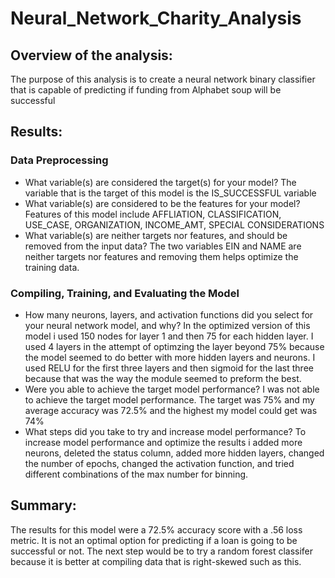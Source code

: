 # Neural_Network_Charity_Analysis

## Overview of the analysis: 
The purpose of this analysis is to create a neural network binary classifier that is capable of predicting if funding from Alphabet soup will be successful

## Results: 
### Data Preprocessing
- What variable(s) are considered the target(s) for your model? 
The variable that is the target of this model is the IS_SUCCESSFUL variable
- What variable(s) are considered to be the features for your model?
Features of this model include AFFLIATION, CLASSIFICATION, USE_CASE, ORGANIZATION, INCOME_AMT, SPECIAL CONSIDERATIONS
- What variable(s) are neither targets nor features, and should be removed from the input data?
The two variables EIN and NAME are neither targets nor features and removing them helps optimize the training data.
 
### Compiling, Training, and Evaluating the Model
- How many neurons, layers, and activation functions did you select for your neural network model, and why?
In the optimized version of this model i used 150 nodes for layer 1 and then 75 for each hidden layer. I used 4 layers in the attempt of optimzing the layer beyond 75% because the model seemed to do better with more hidden layers and neurons. I used RELU for the first three layers and then sigmoid for the last three because that was the way the module seemed to preform the best. 
- Were you able to achieve the target model performance?
I was not able to achieve the target model performance. The target was 75% and my average accuracy was 72.5% and the highest my model could get was 74% 
- What steps did you take to try and increase model performance?
To increase model performance and optimize the results i added more neurons, deleted the status column, added more hidden layers, changed the number of epochs, changed the activation function, and tried different combinations of the max number for binning. 
## Summary: 
The results for this model were a 72.5% accuracy score with a .56 loss metric. It is not an optimal option for predicting if a loan is going to be successful or not. The next step would be to try a random forest classifer because it is better at compiling data that is right-skewed such as this. 
